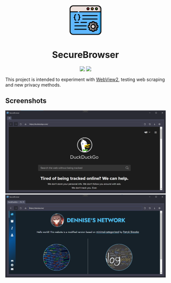 <div align="center">

<img src="./.github/icon.png" width="100"/>

</div>

<h1 align="center">SecureBrowser</h1>

<div align="center">

[![](https://img.shields.io/badge/Powered%20By-.NET-blue?logo=microsoft&style=flat-square)](https://dotnet.microsoft.com)
[![](https://img.shields.io/badge/Made%20With-Visual%20Studio-blue?logo=visual-studio&style=flat-square)](https://visualstudio.microsoft.com)

</div>

This project is intended to experiment with [WebView2](https://docs.microsoft.com/microsoft-edge/webview2), testing web scraping and new privacy methods.

## Screenshots

![](./.github/screenshots/0.png)
![](./.github/screenshots/1.png)